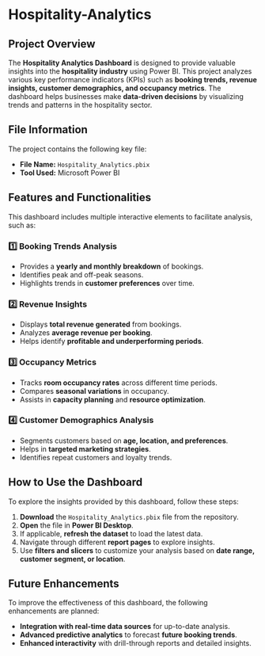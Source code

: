 # Hospitality-Analytics

## Project Overview
The **Hospitality Analytics Dashboard** is designed to provide valuable insights into the **hospitality industry** using Power BI.
This project analyzes various key performance indicators (KPIs) such as **booking trends, revenue insights, customer demographics, and occupancy metrics**.
The dashboard helps businesses make **data-driven decisions** by visualizing trends and patterns in the hospitality sector.

## File Information
The project contains the following key file:
- **File Name:** `Hospitality_Analytics.pbix`
- **Tool Used:** Microsoft Power BI

## Features and Functionalities
This dashboard includes multiple interactive elements to facilitate analysis, such as:

### 1️⃣ Booking Trends Analysis
- Provides a **yearly and monthly breakdown** of bookings.
- Identifies peak and off-peak seasons.
- Highlights trends in **customer preferences** over time.

### 2️⃣ Revenue Insights
- Displays **total revenue generated** from bookings.
- Analyzes **average revenue per booking**.
- Helps identify **profitable and underperforming periods**.

### 3️⃣ Occupancy Metrics
- Tracks **room occupancy rates** across different time periods.
- Compares **seasonal variations** in occupancy.
- Assists in **capacity planning** and **resource optimization**.

### 4️⃣ Customer Demographics Analysis
- Segments customers based on **age, location, and preferences**.
- Helps in **targeted marketing strategies**.
- Identifies repeat customers and loyalty trends.

## How to Use the Dashboard
To explore the insights provided by this dashboard, follow these steps:
1. **Download** the `Hospitality_Analytics.pbix` file from the repository.
2. **Open** the file in **Power BI Desktop**.
3. If applicable, **refresh the dataset** to load the latest data.
4. Navigate through different **report pages** to explore insights.
5. Use **filters and slicers** to customize your analysis based on **date range, customer segment, or location**.

## Future Enhancements
To improve the effectiveness of this dashboard, the following enhancements are planned:
- **Integration with real-time data sources** for up-to-date analysis.
- **Advanced predictive analytics** to forecast **future booking trends**.
- **Enhanced interactivity** with drill-through reports and detailed insights.




